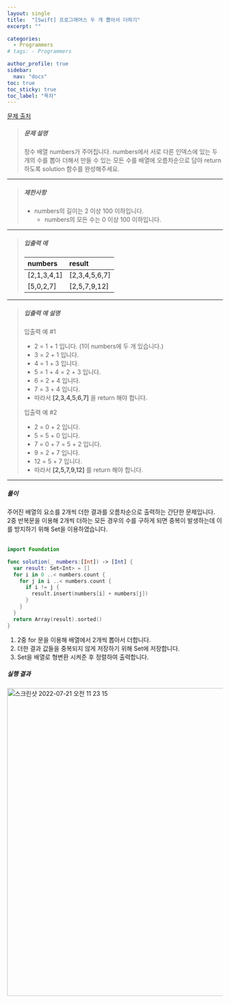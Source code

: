 ```yaml
---
layout: single
title:  "[Swift] 프로그래머스 두 개 뽑아서 더하기"
excerpt: ""

categories:
  - Programmers
# tags: - Programmers

author_profile: true
sidebar:
  nav: "docs"
toc: true
toc_sticky: true
toc_label: "목차"
---
```

[문제 출처](https://school.programmers.co.kr/learn/courses/30/lessons/68644?language=swift)

>##### 문제 설명
>정수 배열 numbers가 주어집니다. numbers에서 서로 다른 인덱스에 있는 두 개의 수를 뽑아 더해서 만들 수 있는 모든 수를 배열에 오름차순으로 담아 return 하도록 solution 함수를 완성해주세요.

---

>##### 제한사항
>- numbers의 길이는 2 이상 100 이하입니다.
>   - numbers의 모든 수는 0 이상 100 이하입니다.

---

>##### 입출력 예
>
>|numbers|result|
>|:---|:---|
>|[2,1,3,4,1]|[2,3,4,5,6,7]|
>|[5,0,2,7]|[2,5,7,9,12]|

---

>##### 입출력 예 설명
>입출력 예 #1
>
>- 2 = 1 + 1 입니다. (1이 numbers에 두 개 있습니다.)
>- 3 = 2 + 1 입니다.
>- 4 = 1 + 3 입니다.
>- 5 = 1 + 4 = 2 + 3 입니다.
>- 6 = 2 + 4 입니다.
>- 7 = 3 + 4 입니다.
>- 따라서 **[2,3,4,5,6,7]** 을 return 해야 합니다.
>
>입출력 예 #2
>
>- 2 = 0 + 2 입니다.
>- 5 = 5 + 0 입니다.
>- 7 = 0 + 7 = 5 + 2 입니다.
>- 9 = 2 + 7 입니다.
>- 12 = 5 + 7 입니다.  
>- 따라서 **[2,5,7,9,12]** 를 return 해야 합니다.

---

##### 풀이
주어진 배열의 요소를 2개씩 더한 결과를 오름차순으로 출력하는 간단한 문제입니다.  
2중 반복문을 이용해 2개씩 더하는 모든 경우의 수를 구하게 되면 중복이 발생하는데 이를 방지하기 위해 Set을 이용하였습니다.
<br><br>

```swift
import Foundation

func solution(_ numbers:[Int]) -> [Int] {
  var result: Set<Int> = []
  for i in 0 ..< numbers.count {
    for j in i ..< numbers.count {
      if i != j {
        result.insert(numbers[i] + numbers[j])
      }
    }
  }
  return Array(result).sorted()
}
```

1. 2중 for 문을 이용해 배열에서 2개씩 뽑아서 더합니다.
2. 더한 결과 값들을 중복되지 않게 저장하기 위해 Set에 저장합니다.
3. Set을 배열로 형변환 시켜준 후 정렬하여 출력합니다.

##### 실행 결과
<img width="717" alt="스크린샷 2022-07-21 오전 11 23 15" src="https://user-images.githubusercontent.com/60169777/180116225-0dedee0c-ca36-4b54-9c37-7ab5e14c0485.png">